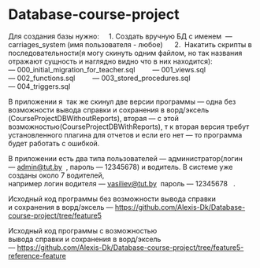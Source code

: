 # Database-course-project


Для создания базы нужно:
    1. Создать вручную БД с именем  —  carriages_system (имя пользователя - любое) 
    2.  Накатить скрипты в последовательности(я могу скинуть одним файлом, но так названия отражают сущность и наглядно видно что в них находится):
        — 000_initial_migration_for_teacher.sql
        — 001_views.sql
        — 002_functions.sql
        — 003_stored_procedures.sql
        — 004_triggers.sql

В приложении я  так же скинул две версии программы — одна без возможности вывода справки и сохранения в ворд/эксель (CourseProjectDBWithoutReports), вторая — с этой возможностью(CourseProjectDBWithReports), т к вторая версия требут установленного плагина для отчетов и если его нет — то программа будет работать с ошибкой.

В приложении есть два типа пользователей — администратор(логин — admin@tut.by  , пароль — 12345678) и водитель. В системе уже созданы около 7 водителей, например логин водителя — vasiliev@tut.by  пароль — 12345678   .

Исходный код программы без возможности вывода справки и сохранения в ворд/эксель — https://github.com/Alexis-Dk/Database-course-project/tree/feature5

Исходный код программы с возможностью вывода справки и сохранения в ворд/эксель — https://github.com/Alexis-Dk/Database-course-project/tree/feature5-reference-feature